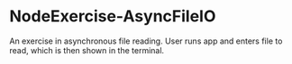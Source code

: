 # NodeExercise-AsyncFileIO

An exercise in asynchronous file reading.
User runs app and enters file to read, which is then shown in the terminal.
